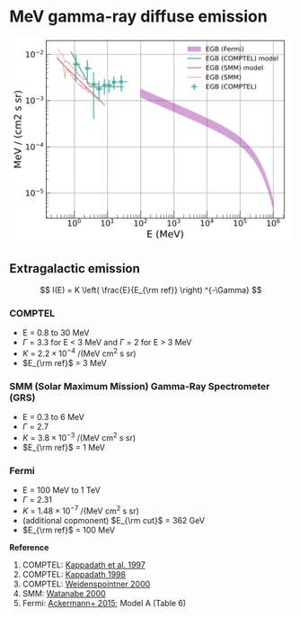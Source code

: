 <script type="text/x-mathjax-config">MathJax.Hub.Config({tex2jax:{inlineMath:[['\$','\$'],['\\(','\\)']],processEscapes:true},CommonHTML: {matchFontHeight:false}});</script>
<script type="text/javascript" async src="https://cdnjs.cloudflare.com/ajax/libs/mathjax/2.7.1/MathJax.js?config=TeX-MML-AM_CHTML"></script>

# MeV gamma-ray diffuse emission

![img](files/figure_EGB_spectra.png)


## Extragalactic emission

$$ I(E) = K \left( \frac{E}{E_{\rm ref}} \right) ^{-\Gamma} $$


### COMPTEL
- E = 0.8 to 30 MeV
- $\Gamma$ = 3.3 for E < 3 MeV and $\Gamma$ = 2 for E > 3 MeV
- $K$ = $2.2 \times 10^{-4}$ /(MeV cm$^2$ s sr)
- $E_{\rm ref}$ = 3 MeV



### SMM (Solar Maximum Mission) Gamma-Ray Spectrometer (GRS)
- E = 0.3 to 6 MeV
- $\Gamma$ = 2.7 
- $K$ = $3.8 \times 10^{-3}$ /(MeV cm$^2$ s sr)
- $E_{\rm ref}$ = 1 MeV



### Fermi
- E = 100 MeV to 1 TeV
- $\Gamma$ = 2.31 
- $K$ = $1.48 \times 10^{-7}$ /(MeV cm$^2$ s sr)
- (additional copmonent) $E_{\rm cut}$ = 362 GeV
- $E_{\rm ref}$ = 100 MeV


**Reference**
1. COMPTEL: [Kappadath et al. 1997](https://ui.adsabs.harvard.edu/abs/1997AIPC..410.1218K/abstract)
2. COMPTEL: [Kappadath 1998](https://scholars.unh.edu/dissertation/2045/)
3. COMPTEL: [Weidenspointner 2000](https://ui.adsabs.harvard.edu/abs/2000AIPC..510..467W/abstract)
4. SMM: [Watanabe 2000](https://ui.adsabs.harvard.edu/abs/2000AIPC..510..471W/abstract)
5. Fermi: [Ackermann+ 2015](https://iopscience.iop.org/article/10.1088/0004-637X/799/1/86); Model A (Table 6)

